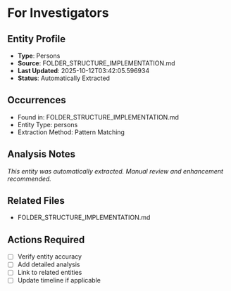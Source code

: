 # For Investigators

## Entity Profile
- **Type**: Persons
- **Source**: FOLDER_STRUCTURE_IMPLEMENTATION.md
- **Last Updated**: 2025-10-12T03:42:05.596934
- **Status**: Automatically Extracted

## Occurrences
- Found in: FOLDER_STRUCTURE_IMPLEMENTATION.md
- Entity Type: persons
- Extraction Method: Pattern Matching

## Analysis Notes
*This entity was automatically extracted. Manual review and enhancement recommended.*

## Related Files
- FOLDER_STRUCTURE_IMPLEMENTATION.md

## Actions Required
- [ ] Verify entity accuracy
- [ ] Add detailed analysis
- [ ] Link to related entities
- [ ] Update timeline if applicable
